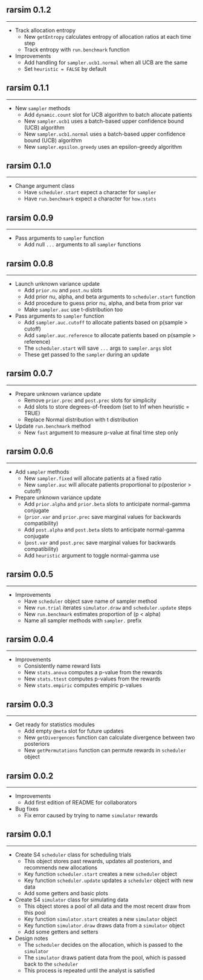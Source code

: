 ## rarsim 0.1.2
---------------------
* Track allocation entropy
    * New `getEntropy` calculates entropy of allocation ratios at each time step
    * Track entropy with `run.benchmark` function
* Improvements
    * Add handling for `sampler.ucb1.normal` when all UCB are the same
    * Set `heuristic = FALSE` by default

## rarsim 0.1.1
---------------------
* New `sampler` methods
    * Add `dynamic.count` slot for UCB algorithm to batch allocate patients
    * New `sampler.ucb1` uses a batch-based upper confidence bound (UCB) algorithm
    * New `sampler.ucb1.normal` uses a batch-based upper confidence bound (UCB) algorithm
    * New `sampler.epsilon.greedy` uses an epsilon-greedy algorithm

## rarsim 0.1.0
---------------------
* Change argument class
    * Have `scheduler.start` expect a character for `sampler`
    * Have `run.benchmark` expect a character for `how.stats`

## rarsim 0.0.9
---------------------
* Pass arguments to `sampler` function
    * Add null `...` arguments to all `sampler` functions

## rarsim 0.0.8
---------------------
* Launch unknown variance update
    * Add `prior.nu` and `post.nu` slots
    * Add prior nu, alpha, and beta arguments to `scheduler.start` function
    * Add procedure to guess prior nu, alpha, and beta from prior var
    * Make `sampler.auc` use t-distribution too
* Pass arguments to `sampler` function
    * Add `sampler.auc.cutoff` to allocate patients based on p(sample > cutoff)
    * Add `sampler.auc.reference` to allocate patients based on p(sample > reference)
    * The `scheduler.start` will save `...` args to `sampler.args` slot
    * These get passed to the `sampler` during an update

## rarsim 0.0.7
---------------------
* Prepare unknown variance update
    * Remove `prior.prec` and `post.prec` slots for simplicity
    * Add slots to store degrees-of-freedom (set to Inf when heuristic = TRUE)
    * Replace Normal distribution with t distribution
* Update `run.benchmark` method
    * New `fast` argument to measure p-value at final time step only

## rarsim 0.0.6
---------------------
* Add `sampler` methods
    * New `sampler.fixed` will allocate patients at a fixed ratio
    * New `sampler.auc` will allocate patients proportional to p(posterior > cutoff)
* Prepare unknown variance update
    * Add `prior.alpha` and `prior.beta` slots to anticipate normal-gamma conjugate
    * (`prior.var` and `prior.prec` save marginal values for backwards compatibility)
    * Add `post.alpha` and `post.beta` slots to anticipate normal-gamma conjugate
    * (`post.var` and `post.prec` save marginal values for backwards compatibility)
    * Add `heuristic` argument to toggle normal-gamma use

## rarsim 0.0.5
---------------------
* Improvements
    * Have `scheduler` object save name of sampler method
    * New `run.trial` iterates `simulator.draw` and `scheduler.update` steps
    * New `run.benchmark` estimates proportion of (p < alpha)
    * Name all sampler methods with `sampler.` prefix

## rarsim 0.0.4
---------------------
* Improvements
    * Consistently name reward lists
    * New `stats.anova` computes a p-value from the rewards
    * New `stats.ttest` computes p-values from the rewards
    * New `stats.empiric` computes empiric p-values

## rarsim 0.0.3
---------------------
* Get ready for statistics modules
    * Add empty `@meta` slot for future updates
    * New `getDivergences` function can calculate divergence between two posteriors
    * New `getPermutations` function can permute rewards in `scheduler` object

## rarsim 0.0.2
---------------------
* Improvements
    * Add first edition of README for collaborators
* Bug fixes
    * Fix error caused by trying to name `simulator` rewards

## rarsim 0.0.1
---------------------
* Create S4 `scheduler` class for scheduling trials
    * This object stores past rewards, updates all posteriors, and recommends new allocations
    * Key function `scheduler.start` creates a new `scheduler` object
    * Key function `scheduler.update` updates a `scheduler` object with new data
    * Add some getters and basic plots
* Create S4 `simulator` class for simulating data
    * This object stores a pool of all data and the most recent draw from this pool
    * Key function `simulator.start` creates a new `simulator` object
    * Key function `simulator.draw` draws data from a `simulator` object
    * Add some getters and setters
* Design notes
    * The `scheduler` decides on the allocation, which is passed to the `simulator`
    * The `simulator` draws patient data from the pool, which is passed back to the `scheduler`
    * This process is repeated until the analyst is satisfied
